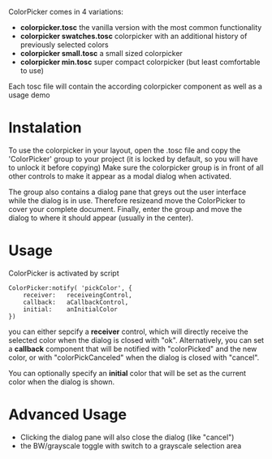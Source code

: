 ColorPicker comes in 4 variations:

- **colorpicker.tosc** the vanilla version with the most common functionality
- **colorpicker swatches.tosc** colorpicker with an additional history of previously selected colors
- **colorpicker small.tosc** a small sized colorpicker
- **colorpicker min.tosc** super compact colorpicker (but least comfortable to use)

Each tosc file will contain the according colorpicker component as well as a usage demo

# Instalation
To use the colorpicker in your layout, open the .tosc file and copy the 'ColorPicker' group to your project (it is locked by default, so you will have to unlock it before copying)
Make sure the colorpicker group is in front of all other controls to make it appear as a modal dialog when activated.

The group also contains a dialog pane that greys out the user interface  while the dialog is in use. Therefore resizeand move the ColorPicker to cover your complete document.
Finally, enter the group and move the dialog to where it should appear (usually in the center).

# Usage
ColorPicker is activated by script

```
ColorPicker:notify( 'pickColor', {
    receiver:   receiveingControl,
    callback:   aCallbackControl,
    initial:    anInitialColor
})
```

you can either sepcify a **receiver** control, which will directly receive the selected color when the dialog is closed with "ok".
Alternatively, you can set a **callback** component that will be notified with "colorPicked" and the new color, or with "colorPickCanceled" when the dialog is closed with "cancel".

You can optionally specify an **initial** color that will be set as the current color when the dialog is shown.

# Advanced Usage
- Clicking the dialog pane will also close the dialog (like "cancel")
- the BW/grayscale toggle with switch to a grayscale selection area
